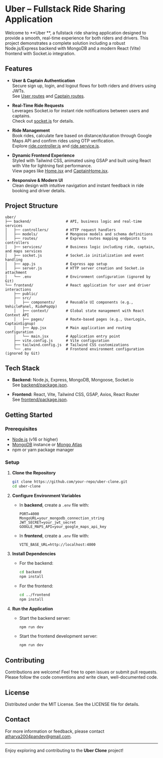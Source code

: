 
# Uber  – Fullstack Ride Sharing Application

Welcome to **Uber **, a fullstack ride sharing application designed to provide a smooth, real-time experience for both riders and drivers. This project demonstrates a complete solution including a robust Node.js/Express backend with MongoDB and a modern React (Vite) frontend with Socket.io integration.

## Features

- **User & Captain Authentication**  
  Secure sign up, login, and logout flows for both riders and drivers using JWTs.  
  See [User routes](backend/routes/user.routes.js) and [Captain routes](backend/routes/captain.routes.js).

- **Real-Time Ride Requests**  
  Leverages Socket.io for instant ride notifications between users and captains.  
  Check out [socket.js](backend/socket.js) for details.

- **Ride Management**  
  Book rides, calculate fare based on distance/duration through Google Maps API and confirm rides using OTP verification.  
  Explore [ride.controller.js](backend/controllers/ride.controller.js) and [ride.service.js](backend/services/ride.service.js).

- **Dynamic Frontend Experience**  
  Styled with Tailwind CSS, animated using GSAP and built using React with Vite for lightning fast performance.  
  View pages like [Home.jsx](frontend/src/pages/Home.jsx) and [CaptainHome.jsx](frontend/src/pages/CaptainHome.jsx).

- **Responsive & Modern UI**  
  Clean design with intuitive navigation and instant feedback in ride booking and driver details.

## Project Structure

```
uber/
├── backend/                # API, business logic and real-time services
│   ├── controllers/        # HTTP request handlers
│   ├── models/             # Mongoose models and schema definitions
│   ├── routes/             # Express routes mapping endpoints to controllers
│   ├── services/           # Business logic including ride, captain, and maps services
│   ├── socket.js           # Socket.io initialization and event handling
│   ├── app.js              # Express app setup
│   ├── server.js           # HTTP server creation and Socket.io attachment
│   └── .env                # Environment configuration (ignored by Git)
└── frontend/               # React application for user and driver interactions
    ├── public/
    ├── src/
    │   ├── components/     # Reusable UI components (e.g., VehiclePanel, RidePopUp)
    │   ├── context/        # Global state management with React Context API
    │   ├── pages/          # Route-based pages (e.g., UserLogin, CaptainSignup)
    │   ├── App.jsx         # Main application and routing configuration
    │   └── main.jsx        # Application entry point
    ├── vite.config.js      # Vite configuration
    ├── tailwind.config.js  # Tailwind CSS customizations
    └── .env                # Frontend environment configuration (ignored by Git)
```

## Tech Stack

- **Backend:** Node.js, Express, MongoDB, Mongoose, Socket.io  
  See [backend/package.json](backend/package.json).

- **Frontend:** React, Vite, Tailwind CSS, GSAP, Axios, React Router  
  See [frontend/package.json](frontend/package.json).

## Getting Started

### Prerequisites

- [Node.js](https://nodejs.org/) (v16 or higher)
- [MongoDB](https://www.mongodb.com/) instance or [Mongo Atlas](https://www.mongodb.com/cloud/atlas)
- npm or yarn package manager

### Setup

1. **Clone the Repository**

   ```sh
   git clone https://github.com/your-repo/uber-clone.git
   cd uber-clone
   ```

2. **Configure Environment Variables**

   - In **backend**, create a `.env` file with:
     ```
     PORT=4000
     MongoURL=your_mongodb_connection_string
     JWT_SECRET=your_jwt_secret
     GOOGLE_MAPS_API=your_google_maps_api_key
     ```
     
   - In **frontend**, create a `.env` file with:
     ```
     VITE_BASE_URL=http://localhost:4000
     ```

3. **Install Dependencies**

   - For the backend:
     ```sh
     cd backend
     npm install
     ```
     
   - For the frontend:
     ```sh
     cd ../frontend
     npm install
     ```

4. **Run the Application**

   - Start the backend server:
     ```sh
     npm run dev
     ```
     
   - Start the frontend development server:
     ```sh
     npm run dev
     ```

## Contributing

Contributions are welcome! Feel free to open issues or submit pull requests. Please follow the code conventions and write clean, well-documented code.

## License

Distributed under the MIT License. See the LICENSE file for details.

## Contact

For more information or feedback, please contact atharva2004pandey@gmail.com.

---

Enjoy exploring and contributing to the **Uber Clone** project!
